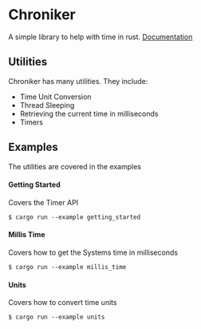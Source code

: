 # Chroniker
A simple library to help with time in rust. [Documentation](https://docs.rs/chroniker/0.4.0/chroniker/)

## Utilities
Chroniker has many utilities. They include:
- Time Unit Conversion
- Thread Sleeping
- Retrieving the current time in milliseconds
- Timers

## Examples
The utilities are covered in the examples
#### Getting Started
Covers the Timer API
```
$ cargo run --example getting_started
```
#### Millis Time
Covers how to get the Systems time in milliseconds
```
$ cargo run --example millis_time
```
#### Units
Covers how to convert time units
```
$ cargo run --example units
```
